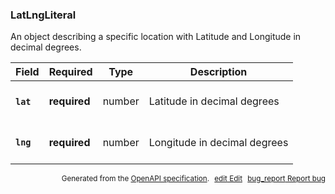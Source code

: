 <!--- This is a generated file, do not edit! -->
<!--- [START woosmap_http_schema_latlngliteral] -->
<h3 class="schema-object" id="LatLngLiteral">LatLngLiteral</h3>

An object describing a specific location with Latitude and Longitude in decimal degrees.

| Field                                                                                        | Required     | Type   | Description                                                                        |
| :------------------------------------------------------------------------------------------- | ------------ | ------ | ---------------------------------------------------------------------------------- |
| <h4 id="LatLngLiteral-lat" class="add-link schema-object-property-key"><code>lat</code></h4> | **required** | number | <div class="nonref-property-description"><p>Latitude in decimal degrees</p></div>  |
| <h4 id="LatLngLiteral-lng" class="add-link schema-object-property-key"><code>lng</code></h4> | **required** | number | <div class="nonref-property-description"><p>Longitude in decimal degrees</p></div> |

<p style="text-align: right; font-size: smaller;">Generated from the <a data-label="openapi-github" href="https://github.com/woosmap/openapi-specification" title="Woosmap OpenAPI Specification" class="external">OpenAPI specification</a>.
<a data-label="openapi-github-woosmap-http-schema-latlngliteral" data-action="edit" style="margin-left: 5px;" href="https://github.com/woosmap/openapi-specification/blob/main/specification/schemas/LatLngLiteral.yml" title="Edit on GitHub"><span class="material-icons">edit</span> Edit</a>
<a data-label="openapi-github-woosmap-http-schema-latlngliteral" data-action="bug" style="margin-left: 5px;" href="https://github.com/woosmap/openapi-specification/issues/new?assignees=&labels=type%3A+bug%2C+triage+me&template=bug_report.md&title=[schemas] Bug - LatLngLiteral" title="File bug for schemas on GitHub"><span class="material-icons">bug_report</span> Report bug</a>
</p>

<!--- [END woosmap_http_schema_latlngliteral] -->
